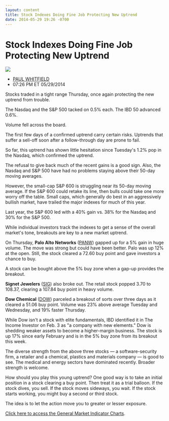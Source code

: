```yaml
---
layout: content
title: Stock Indexes Doing Fine Job Protecting New Uptrend
date: 2014-05-29 19:26 -0700
---
```



Stock Indexes Doing Fine Job Protecting New Uptrend
====================================================


![](https://www.investors.com/wp-content/uploads/ibd-migrated-images/MPv_140530_635369746865584286.png)

* [PAUL WHITFIELD](https://www.investors.com/author/whitfieldp/ "Posts by PAUL WHITFIELD")
* 07:26 PM ET 05/29/2014




Stocks traded in a tight range Thursday, once again protecting the new uptrend from trouble.


The Nasdaq and the S&P 500 tacked on 0.5% each. The IBD 50 advanced 0.6%.


Volume fell across the board.


The first few days of a confirmed uptrend carry certain risks. Uptrends that suffer a sell-off soon after a follow-through day are prone to fail.


So far, this uptrend has shown little hesitation since Tuesday's 1.2% pop in the Nasdaq, which confirmed the uptrend.


The refusal to give back much of the recent gains is a good sign. Also, the Nasdaq and S&P 500 have had no problems staying above their 50-day moving averages.


However, the small-cap S&P 600 is struggling near its 50-day moving average. If the S&P 600 could retake its line, then bulls could take one more worry off the table. Small caps, which generally do best in an aggressively bullish market, have trailed the major indexes for much of this year.


Last year, the S&P 600 led with a 40% gain vs. 38% for the Nasdaq and 30% for the S&P 500.


While individual investors track the indexes to get a sense of the overall market's tone, breakouts are key to a new market uptrend.


On Thursday, **Palo Alto Networks** ([PANW](https://research.investors.com/quote.aspx?symbol=PANW)) gapped up for a 5% gain in huge volume. The move was strong but could have been better. Palo was up 12% at the open. Still, the stock cleared a 72.60 buy point and gave investors a chance to buy.


A stock can be bought above the 5% buy zone when a gap-up provides the breakout.


**Signet Jewelers** ([SIG](https://research.investors.com/quote.aspx?symbol=SIG)) also broke out. The retail stock popped 3.70 to 108.37, clearing a 107.84 buy point in heavy volume.


**Dow Chemical** ([DOW](https://research.investors.com/quote.aspx?symbol=DOW)) parceled a breakout of sorts over three days as it cleared a 51.06 buy point. Volume was 23% above average Tuesday and Wednesday, and 19% faster Thursday.


While Dow isn't a stock with elite fundamentals, IBD identified it in The Income Investor on Feb. 3 as "a company with new elements." Dow is shedding weaker assets to become a higher-margin business. The stock is up 17% since early February and is in the 5% buy zone from its breakout this week.


The diverse strength from the above three stocks — a software-security firm, a retailer and a chemical, plastics and materials company — is good to see. The medical and energy sectors have dominated recently. Broader strength is welcome.


How should you play this young uptrend? One good way is to take an initial position in a stock clearing a buy point. Then treat it as a trial balloon. If the stock dives, you sell. If the stock moves sideways, you wait. If the stock starts working, you might buy a second or third stock.


The idea is to let the action move you to greater or lesser exposure.


[Click here to access the General Market Indicator Charts](https://www.investors.com/pdf/GMI_053014.pdf).




